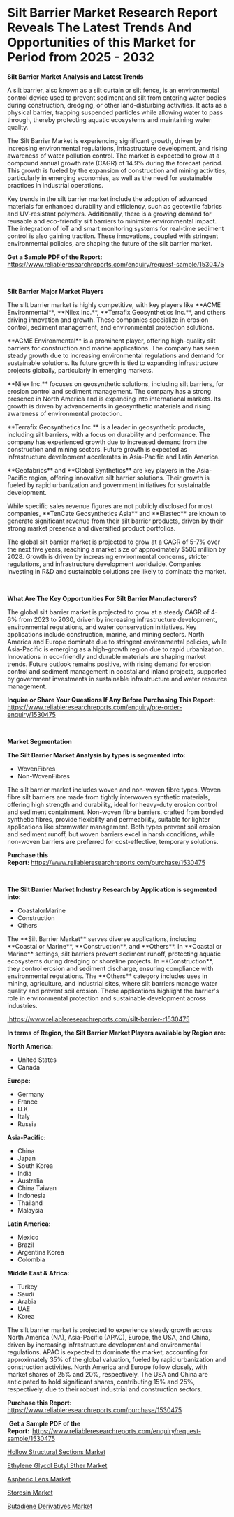 <p><h1>Silt Barrier Market Research Report Reveals The Latest Trends And Opportunities of this Market for Period from 2025 - 2032</h1></p><p><strong>Silt Barrier Market Analysis and Latest Trends</strong></p>
<p><p>A silt barrier, also known as a silt curtain or silt fence, is an environmental control device used to prevent sediment and silt from entering water bodies during construction, dredging, or other land-disturbing activities. It acts as a physical barrier, trapping suspended particles while allowing water to pass through, thereby protecting aquatic ecosystems and maintaining water quality.</p><p>The Silt Barrier Market is experiencing significant growth, driven by increasing environmental regulations, infrastructure development, and rising awareness of water pollution control. The market is expected to grow at a compound annual growth rate (CAGR) of 14.9% during the forecast period. This growth is fueled by the expansion of construction and mining activities, particularly in emerging economies, as well as the need for sustainable practices in industrial operations.</p><p>Key trends in the silt barrier market include the adoption of advanced materials for enhanced durability and efficiency, such as geotextile fabrics and UV-resistant polymers. Additionally, there is a growing demand for reusable and eco-friendly silt barriers to minimize environmental impact. The integration of IoT and smart monitoring systems for real-time sediment control is also gaining traction. These innovations, coupled with stringent environmental policies, are shaping the future of the silt barrier market.</p></p>
<p><strong>Get a Sample PDF of the Report:&nbsp;</strong> <a href="https://www.reliableresearchreports.com/enquiry/request-sample/1530475?utm_campaign=9&utm_medium=2&utm_source=Github&utm_content=ia&utm_term=25012025&utm_id=silt-barrier">https://www.reliableresearchreports.com/enquiry/request-sample/1530475</a></p>
<p>&nbsp;</p>
<p><strong>Silt Barrier Major Market Players</strong></p>
<p><p>The silt barrier market is highly competitive, with key players like **ACME Environmental**, **Nilex Inc.**, **Terrafix Geosynthetics Inc.**, and others driving innovation and growth. These companies specialize in erosion control, sediment management, and environmental protection solutions.</p><p>**ACME Environmental** is a prominent player, offering high-quality silt barriers for construction and marine applications. The company has seen steady growth due to increasing environmental regulations and demand for sustainable solutions. Its future growth is tied to expanding infrastructure projects globally, particularly in emerging markets.</p><p>**Nilex Inc.** focuses on geosynthetic solutions, including silt barriers, for erosion control and sediment management. The company has a strong presence in North America and is expanding into international markets. Its growth is driven by advancements in geosynthetic materials and rising awareness of environmental protection.</p><p>**Terrafix Geosynthetics Inc.** is a leader in geosynthetic products, including silt barriers, with a focus on durability and performance. The company has experienced growth due to increased demand from the construction and mining sectors. Future growth is expected as infrastructure development accelerates in Asia-Pacific and Latin America.</p><p>**Geofabrics** and **Global Synthetics** are key players in the Asia-Pacific region, offering innovative silt barrier solutions. Their growth is fueled by rapid urbanization and government initiatives for sustainable development.</p><p>While specific sales revenue figures are not publicly disclosed for most companies, **TenCate Geosynthetics Asia** and **Elastec** are known to generate significant revenue from their silt barrier products, driven by their strong market presence and diversified product portfolios.</p><p>The global silt barrier market is projected to grow at a CAGR of 5-7% over the next five years, reaching a market size of approximately $500 million by 2028. Growth is driven by increasing environmental concerns, stricter regulations, and infrastructure development worldwide. Companies investing in R&D and sustainable solutions are likely to dominate the market.</p></p>
<p>&nbsp;</p>
<p><strong>What Are The Key Opportunities For Silt Barrier Manufacturers?</strong></p>
<p><p>The global silt barrier market is projected to grow at a steady CAGR of 4-6% from 2023 to 2030, driven by increasing infrastructure development, environmental regulations, and water conservation initiatives. Key applications include construction, marine, and mining sectors. North America and Europe dominate due to stringent environmental policies, while Asia-Pacific is emerging as a high-growth region due to rapid urbanization. Innovations in eco-friendly and durable materials are shaping market trends. Future outlook remains positive, with rising demand for erosion control and sediment management in coastal and inland projects, supported by government investments in sustainable infrastructure and water resource management.</p></p>
<p><strong>Inquire or Share Your Questions If Any Before Purchasing This Report:</strong> <a href="https://www.reliableresearchreports.com/enquiry/pre-order-enquiry/1530475?utm_campaign=9&utm_medium=2&utm_source=Github&utm_content=ia&utm_term=25012025&utm_id=silt-barrier">https://www.reliableresearchreports.com/enquiry/pre-order-enquiry/1530475</a></p>
<p>&nbsp;</p>
<p><strong>Market Segmentation</strong></p>
<p><strong>The Silt Barrier Market Analysis by types is segmented into:</strong></p>
<p><ul><li>WovenFibres</li><li>Non-WovenFibres</li></ul></p>
<p><p>The silt barrier market includes woven and non-woven fibre types. Woven fibre silt barriers are made from tightly interwoven synthetic materials, offering high strength and durability, ideal for heavy-duty erosion control and sediment containment. Non-woven fibre barriers, crafted from bonded synthetic fibres, provide flexibility and permeability, suitable for lighter applications like stormwater management. Both types prevent soil erosion and sediment runoff, but woven barriers excel in harsh conditions, while non-woven barriers are preferred for cost-effective, temporary solutions.</p></p>
<p><strong>Purchase this Report:&nbsp;</strong><a href="https://www.reliableresearchreports.com/purchase/1530475?utm_campaign=9&utm_medium=2&utm_source=Github&utm_content=ia&utm_term=25012025&utm_id=silt-barrier">https://www.reliableresearchreports.com/purchase/1530475</a></p>
<p>&nbsp;</p>
<p><strong>The Silt Barrier Market Industry Research by Application is segmented into:</strong></p>
<p><ul><li>CoastalorMarine</li><li>Construction</li><li>Others</li></ul></p>
<p><p>The **Silt Barrier Market** serves diverse applications, including **Coastal or Marine**, **Construction**, and **Others**. In **Coastal or Marine** settings, silt barriers prevent sediment runoff, protecting aquatic ecosystems during dredging or shoreline projects. In **Construction**, they control erosion and sediment discharge, ensuring compliance with environmental regulations. The **Others** category includes uses in mining, agriculture, and industrial sites, where silt barriers manage water quality and prevent soil erosion. These applications highlight the barrier's role in environmental protection and sustainable development across industries.</p></p>
<p><a href="https://www.reliableresearchreports.com/silt-barrier-r1530475?utm_campaign=9&utm_medium=2&utm_source=Github&utm_content=ia&utm_term=25012025&utm_id=silt-barrier">&nbsp;https://www.reliableresearchreports.com/silt-barrier-r1530475</a></p>
<p><strong>In terms of Region, the Silt Barrier Market Players available by Region are:</strong></p>
<p>
    <p> <strong> North America: </strong>
        <ul>
            <li>United States</li>
            <li>Canada</li>
        </ul>
        </p> 
    <p> <strong> Europe: </strong>
        <ul>
            <li>Germany</li>
            <li>France</li>
            <li>U.K.</li>
            <li>Italy</li>
            <li>Russia</li>
        </ul>
        </p> 
    <p> <strong> Asia-Pacific: </strong>
        <ul>
            <li>China</li>
            <li>Japan</li>
            <li>South Korea</li>
            <li>India</li>
            <li>Australia</li>
            <li>China Taiwan</li>
            <li>Indonesia</li>
            <li>Thailand</li>
            <li>Malaysia</li>
        </ul>
        </p> 
    <p> <strong> Latin America: </strong>
        <ul>
            <li>Mexico</li>
            <li>Brazil</li>
            <li>Argentina Korea</li>
            <li>Colombia</li>
        </ul>
        </p> 
    <p> <strong> Middle East & Africa: </strong>
        <ul>
            <li>Turkey</li>
            <li>Saudi</li>
            <li>Arabia</li>
            <li>UAE</li>
            <li>Korea</li>
        </ul>
    </p>
    </p>
<p><p>The silt barrier market is projected to experience steady growth across North America (NA), Asia-Pacific (APAC), Europe, the USA, and China, driven by increasing infrastructure development and environmental regulations. APAC is expected to dominate the market, accounting for approximately 35% of the global valuation, fueled by rapid urbanization and construction activities. North America and Europe follow closely, with market shares of 25% and 20%, respectively. The USA and China are anticipated to hold significant shares, contributing 15% and 25%, respectively, due to their robust industrial and construction sectors.</p></p>
<p><strong>Purchase this Report: </strong><a href="https://www.reliableresearchreports.com/purchase/1530475?utm_campaign=9&utm_medium=2&utm_source=Github&utm_content=ia&utm_term=25012025&utm_id=silt-barrier">https://www.reliableresearchreports.com/purchase/1530475</a></p>
<p>&nbsp;<strong>Get a Sample PDF of the Report:&nbsp;&nbsp;</strong><a href="https://www.reliableresearchreports.com/enquiry/request-sample/1530475?utm_campaign=9&utm_medium=2&utm_source=Github&utm_content=ia&utm_term=25012025&utm_id=silt-barrier">https://www.reliableresearchreports.com/enquiry/request-sample/1530475</a></p>
<p><strong></strong></p>
<p><p><a href="https://github.com/SanjidaMahmud54/Market-Research-Report-List-1/blob/main/hollow-structural-sections-market.md?utm_campaign=9&utm_medium=2&utm_source=Github&utm_content=ia&utm_term=25012025&utm_id=silt-barrier">Hollow Structural Sections Market</a></p><p><a href="https://github.com/manesros8/Market-Research-Report-List-1/blob/main/ethylene-glycol-butyl-ether-market.md?utm_campaign=9&utm_medium=2&utm_source=Github&utm_content=ia&utm_term=25012025&utm_id=silt-barrier">Ethylene Glycol Butyl Ether Market</a></p><p><a href="https://github.com/WashimHussain441/Market-Research-Report-List-1/blob/main/aspheric-lens-market.md?utm_campaign=9&utm_medium=2&utm_source=Github&utm_content=ia&utm_term=25012025&utm_id=silt-barrier">Aspheric Lens Market</a></p><p><a href="https://github.com/hgf64gh/Market-Research-Report-List-1/blob/main/storesin-market.md?utm_campaign=9&utm_medium=2&utm_source=Github&utm_content=ia&utm_term=25012025&utm_id=silt-barrier">Storesin Market</a></p><p><a href="https://github.com/ulyssacrayne00231/Market-Research-Report-List-1/blob/main/butadiene-derivatives-market.md?utm_campaign=9&utm_medium=2&utm_source=Github&utm_content=ia&utm_term=25012025&utm_id=silt-barrier">Butadiene Derivatives Market</a></p></p>